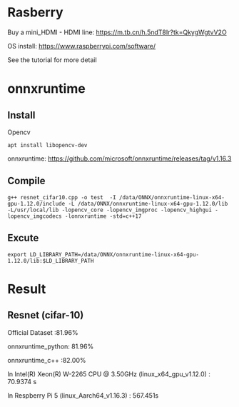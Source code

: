 # Rasberry

Buy a mini_HDMI - HDMI line: https://m.tb.cn/h.5ndT8Ir?tk=QkygWgtvV2O

OS install: https://www.raspberrypi.com/software/

See the tutorial for more detail 


# onnxruntime

## Install
Opencv 
```
apt install libopencv-dev  
```
onnxruntime: https://github.com/microsoft/onnxruntime/releases/tag/v1.16.3

## Compile
```
g++ resnet_cifar10.cpp -o test  -I /data/ONNX/onnxruntime-linux-x64-gpu-1.12.0/include -L /data/ONNX/onnxruntime-linux-x64-gpu-1.12.0/lib  -L/usr/local/lib -lopencv_core -lopencv_imgproc -lopencv_highgui -lopencv_imgcodecs -lonnxruntime -std=c++17
```

## Excute
```
export LD_LIBRARY_PATH=/data/ONNX/onnxruntime-linux-x64-gpu-1.12.0/lib:$LD_LIBRARY_PATH
```
# Result

## Resnet (cifar-10)

Official Dataset :81.96%

onnxruntime_python: 81.96%

onnxruntime_c++ :82.00% 

In Intel(R) Xeon(R) W-2265 CPU @ 3.50GHz (linux_x64_gpu_v1.12.0) : 70.9374 s

In Respberry Pi 5 (linux_Aarch64_v1.16.3) : 567.451s

